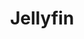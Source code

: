 ---
draft: false
title: Jellyfin
content:
  id: jellyfin
  name: Jellyfin
  website: https://jellyfin.org/
  short_description: Free Software Media System that puts you in control of managing and streaming your media alternative to the proprietary Emby and Plex.
---